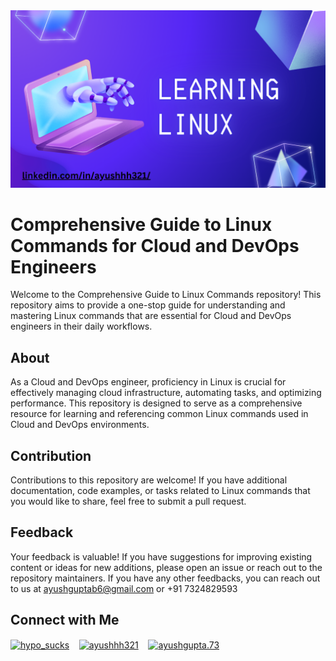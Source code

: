 <img src="by ayushhh321.png">

<br>

# Comprehensive Guide to Linux Commands for Cloud and DevOps Engineers

Welcome to the Comprehensive Guide to Linux Commands repository! This repository aims to provide a one-stop guide for understanding and mastering Linux commands that are essential for Cloud and DevOps engineers in their daily workflows.

## About

As a Cloud and DevOps engineer, proficiency in Linux is crucial for effectively managing cloud infrastructure, automating tasks, and optimizing performance. This repository is designed to serve as a comprehensive resource for learning and referencing common Linux commands used in Cloud and DevOps environments.

## Contribution

Contributions to this repository are welcome! If you have additional documentation, code examples, or tasks related to Linux commands that you would like to share, feel free to submit a pull request.

## Feedback

Your feedback is valuable! If you have suggestions for improving existing content or ideas for new additions, please open an issue or reach out to the repository maintainers. If you have any other feedbacks, you can reach out to us at ayushguptab6@gmail.com or +91 7324829593


## Connect with Me
<p>

 <a href="https://x.com/hypo_sucks" target="blank"><img align="center" src="https://img.freepik.com/premium-vector/vector-new-twitter-x-white-logo-black-background_744381-866.jpg" alt="hypo_sucks" height="40" width="50" /></a>
  &nbsp;&nbsp;
  	<a href="https://www.linkedin.com/in/ayushhh321/" target="blank"><img align="center" src="https://upload.wikimedia.org/wikipedia/commons/thumb/c/ca/LinkedIn_logo_initials.png/800px-LinkedIn_logo_initials.png" alt="ayushhh321" height="40" width="40" /></a>
  &nbsp;&nbsp;
 <a href="https://instagram.com/ayushgupta.73" target="blank"><img align="center" src="https://upload.wikimedia.org/wikipedia/commons/thumb/e/e7/Instagram_logo_2016.svg/768px-Instagram_logo_2016.svg.png" alt="ayushgupta.73" height="40" width="40" /></a>
</p>
